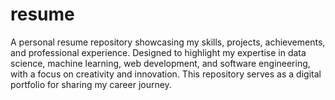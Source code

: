 # resume
A personal resume repository showcasing my skills, projects, achievements, and professional experience. Designed to highlight my expertise in data science, machine learning, web development, and software engineering, with a focus on creativity and innovation. This repository serves as a digital portfolio for sharing my career journey.
